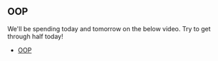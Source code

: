 ## OOP

We'll be spending today and tomorrow on the below video. Try to get through half today!

* [OOP](https://www.youtube.com/watch?v=lbXsrHGhBAU)